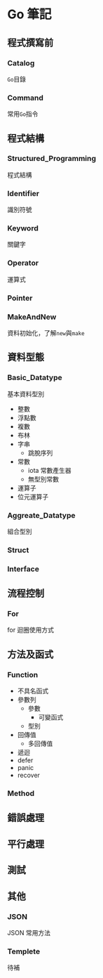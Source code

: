 # Go 筆記

## 程式撰寫前

### Catalog

`Go`目錄

### Command

常用`Go`指令

## 程式結構

### Structured_Programming

程式結構

### Identifier

識別符號

### Keyword

關鍵字

### Operator

運算式

### Pointer

### MakeAndNew

資料初始化，了解`new`與`make`

## 資料型態

### Basic_Datatype

基本資料型別

* 整數
* 浮點數
* 複數
* 布林
* 字串
    * 跳脫序列
* 常數
    * iota 常數產生器
    * 無型別常數
* 運算子
* 位元運算子

### Aggreate_Datatype

組合型別

### Struct

### Interface

## 流程控制

### For

for 迴圈使用方式

## 方法及函式

### Function

* 不具名函式
* 參數列
    * 參數
        * 可變函式
    * 型別
* 回傳值
    * 多回傳值
* 遞迴
* defer 
* panic
* recover

###  Method

## 錯誤處理

## 平行處理

## 測試

## 其他

### JSON

JSON 常用方法

### Templete

待補
